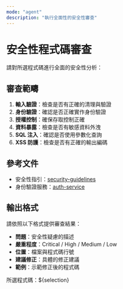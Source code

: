 ```yaml
---
mode: "agent"
description: "執行全面性的安全性審查"
---
```


# 安全性程式碼審查

請對所選程式碼進行全面的安全性分析：

## 審查範疇

1. **輸入驗證**：檢查是否有正確的清理與驗證
2. **身份驗證**：確認是否正確實作身份驗證
3. **授權控制**：確保存取控制正確
4. **資料暴露**：檢查是否有敏感資料外洩
5. **SQL 注入**：確認是否使用參數化查詢
6. **XSS 防護**：檢查是否有正確的輸出編碼

## 參考文件

- 安全性指引：[security-guidelines](./docs/security.md)
- 身份驗證服務：[auth-service](./src/services/auth.ts)

## 輸出格式

請依照以下格式提供審查結果：

- **問題**：安全性疑慮的描述
- **嚴重程度**：Critical / High / Medium / Low
- **位置**：檔案與程式碼行號
- **建議修正**：具體的修正建議
- **範例**：示範修正後的程式碼

所選程式碼：${selection}
